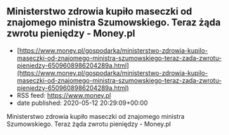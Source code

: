 ## Ministerstwo zdrowia kupiło maseczki od znajomego ministra Szumowskiego. Teraz żąda zwrotu pieniędzy - Money.pl
 - [https://www.money.pl/gospodarka/ministerstwo-zdrowia-kupilo-maseczki-od-znajomego-ministra-szumowskiego-teraz-zada-zwrotu-pieniedzy-6509608986204289a.html](https://www.money.pl/gospodarka/ministerstwo-zdrowia-kupilo-maseczki-od-znajomego-ministra-szumowskiego-teraz-zada-zwrotu-pieniedzy-6509608986204289a.html)
 - RSS feed: https://www.money.pl
 - date published: 2020-05-12 20:29:09+00:00

Ministerstwo zdrowia kupiło maseczki od znajomego ministra Szumowskiego. Teraz żąda zwrotu pieniędzy - Money.pl

